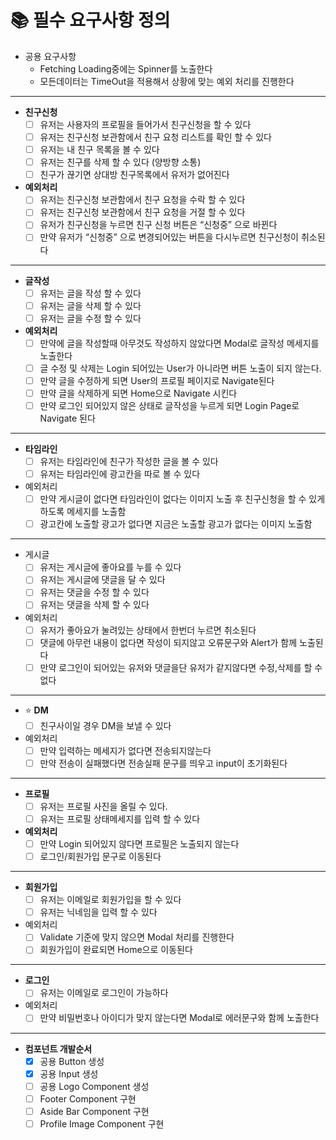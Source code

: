 # 📚 필수 요구사항 정의

- 공용 요구사항
    - Fetching Loading중에는 Spinner를 노출한다
    - 모든데이터는 TimeOut을 적용해서 상황에 맞는 예외 처리를 진행한다

---

- **친구신청**
    - [ ]  유저는 사용자의 프로필을 들어가서 친구신청을 할 수 있다
    - [ ]  유저는 친구신청 보관함에서 친구 요청 리스트를 확인 할 수 있다
    - [ ]  유저는 내 친구 목록을 볼 수 있다
    - [ ]  유저는 친구를 삭제 할 수 있다 (양방향 소통)
    - [ ]  친구가 끊기면 상대방 친구목록에서 유저가 없어진다
- **예외처리**
    - [ ]  유저는 친구신청 보관함에서 친구 요청을 수락 할 수 있다
    - [ ]  유저는 친구신청 보관함에서 친구 요청을 거절 할 수 있다
    - [ ]  유저가 친구신청을 누르면 친구 신청 버튼은 “신청중” 으로 바뀐다
    - [ ]  만약 유저가 “신청중” 으로 변경되어있는 버튼을 다시누르면 친구신청이 취소된다

---

- **글작성**
    - [ ]  유저는 글을 작성 할 수 있다
    - [ ]  유저는 글을 삭제 할 수 있다
    - [ ]  유저는 글을 수정 할 수 있다
- **예외처리**
    - [ ]  만약에 글을 작성할때 아무것도 작성하지 않았다면 Modal로 글작성 메세지를 노출한다
    - [ ]  글 수정 및 삭제는 Login 되어있는 User가 아니라면 버튼 노출이 되지 않는다.
    - [ ]  만약 글을 수정하게 되면 User의 프로필 페이지로 Navigate된다
    - [ ]  만약 글을 삭제하게 되면 Home으로 Navigate 시킨다
    - [ ]  만약 로그인 되어있지 않은 상태로 글작성을 누르게 되면 Login Page로 Navigate 된다

---

- **타임라인**
    - [ ]  유저는 타임라인에 친구가 작성한 글을 볼 수 있다
    - [ ]  유저는 타임라인에 광고칸을 따로 볼 수 있다
- 예외처리
    - [ ]  만약 게시글이 없다면 타임라인이 없다는 이미지 노출 후 친구신청을 할 수 있게 하도록 메세지를 노출함
    - [ ]  광고칸에 노출할 광고가 없다면 지금은 노출할 광고가 없다는 이미지 노출함

---

- 게시글
    - [ ]  유저는 게시글에 좋아요를 누를 수 있다
    - [ ]  유저는 게시글에 댓글을 달 수 있다
    - [ ]  유저는 댓글을 수정 할 수 있다
    - [ ]  유저는 댓글을 삭제 할 수 있다
- 예외처리
    - [ ]  유저가 좋아요가 눌려있는 상태에서 한번더 누르면 취소된다
    - [ ]  댓글에 아무런 내용이 없다면 작성이 되지않고 오류문구와 Alert가 함께 노출된다
    - [ ]  만약 로그인이 되어있는 유저와 댓글을단 유저가 같지않다면 수정,삭제를 할 수 없다

---

- ⭐️ **DM**
    - [ ]  친구사이일 경우 DM을 보낼 수 있다
- 예외처리
    - [ ]  만약 입력하는 메세지가 없다면 전송되지않는다
    - [ ]  만약 전송이 실패했다면 전송실패 문구를 띄우고 input이 초기화된다

---

- **프로필**
    - [ ]  유저는 프로필 사진을 올릴 수 있다.
    - [ ]  유저는 프로필 상태메세지를 입력 할 수 있다
- **예외처리**
    - [ ]  만약 Login 되어있지 않다면 프로필은 노출되지 않는다
    - [ ]  로그인/회원가입 문구로 이동된다

---

- **회원가입**
    - [ ]  유저는 이메일로 회원가입을 할 수 있다
    - [ ]  유저는 닉네임을 입력 할 수 있다
- 예외처리
    - [ ]  Validate 기준에 맞지 않으면 Modal 처리를 진행한다
    - [ ]  회원가입이 완료되면 Home으로 이동된다

---

- **로그인**
    - [ ]  유저는 이메일로 로그인이 가능하다
- 예외처리
    - [ ]  만약 비밀번호나 아이디가 맞지 않는다면 Modal로 에러문구와 함께 노출한다

---

- **컴포넌트 개발순서**
    - [X] 공용 Button 생성
    - [X] 공용 Input 생성
    - [ ] 공용 Logo Component 생성
    - [ ] Footer Component 구현
    - [ ] Aside Bar Component 구현
    - [ ] Profile Image Component 구현
